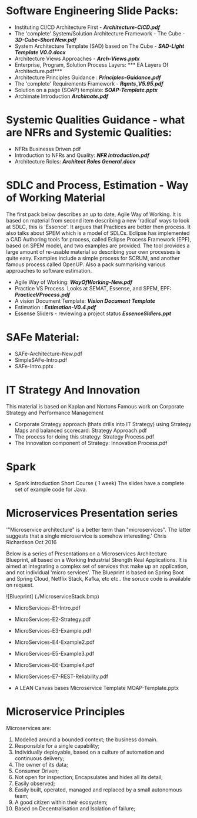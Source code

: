 
# Software Engineering Slide Packs:

-	Instituting CI/CD Architecture First - ***Architecture-CICD.pdf***
-	The 'complete' System/Solution Architecture Framework - The Cube - ***3D-Cube-Short New.pdf***
-	System Architecture Template (SAD) based on The Cube - ***SAD-Light Template V0.0.docx***
-	Architecture Views Approaches - ***Arch-Views.pptx***
-	Enterprise, Program, Solution Process Layers: *** EA Layers Of Architecture.pdf***
-	Architecture Principles Guidance : ***Principles-Guidance.pdf***
-	The 'complete' Requirements Framework - ***Rqmts_V5.95.pdf*** 
-    Solution on a page (SOAP) template: ***SOAP-Template.pptx***
- 	Archimate Introduction ***Archimate.pdf***


# Systemic Qualities Guidance  - what are NFRs and Systemic Qualities: 

-	NFRs Businesss Driven.pdf 
-	Introduction to NFRs and Quality: ***NFR Introduction.pdf***
-	Architecture Roles: ***Architect Roles General.docx***


# SDLC and Process, Estimation - Way of Working Material

The first pack below describes an up to date, Agile Way of Working. It is based on material from second item describing  a new 'radical' ways to look at SDLC, this is 'Essence'. It argues that Practices are better then process.   It also talks about SPEM which is a model of SDLCs. Eclipse has implemented a CAD Authoring tools for process, called Eclipse Process Framework (EPF), based on SPEM model, and two examples are provided. The tool provides a large amount of re-usable material so describing your own processes is quite easy.  Examples include a simple process for SCRUM, and another famous process called OpenUP. Also a pack summarising various approaches to software estimation.
-	Agile Way of Working: ***WayOfWorking-New.pdf***
-	Practice VS Process. Looks at SEMAT, Essense, and SPEM, EPF: ***PracticeVProcess.pdf***
-	A vision Document Template: ***Vision Document Template***
-	Estimation : ***Estimation-V0.4.pdf***
-   Essense Sliders - reviewing a project status ***EssenceSldiers.ppt***

# SAFe Material: 

-	SAFe-Architecture-New.pdf
-	SimpleSAFe-Intro.pdf
-	SAFe-Intro.pptx

# IT Strategy And Innovation

This material is based on Kaplan and Nortons Famous work on Corporate Strategy and Performance Management
-	Corporate Strategy approach (thats drills into IT Strategy) using Strategy Maps and balanced scorecard: Strategy Approach.pdf
-	The process for doing this strategy: Strategy Process.pdf
-	The Innovation component of Strategy: Innovation Process.pdf

# Spark

- Spark introduction Short Course ( 1 week) 
The slides have a complete set of example code for Java.


# Microservices Presentation series

'"Microservice architecture" is a better term than "microservices". The latter suggests that a single microservice is somehow interesting.'
Chris Richardson  Oct 2016

Below is a series of Presentations on a Microservices Architecture Blueprint, all based on a Working Industrial Strength Real Applications.
It is aimed at integrating a complex set of services that make up an application, and not individual 'micro services'.
The Blueprint is based on Spring Boot and Spring Cloud, Netflix Stack, Kafka, etc etc.. the soruce code is available on request.

![Blueprint] (./MicroserviceStack.bmp)


- MicroServices-E1-Intro.pdf
- MicroServices-E2-Strategy.pdf
- MicroServices-E3-Example.pdf
- MicroServices-E4-Example2.pdf
- MicroServices-E5-Example3.pdf
- MicroServices-E6-Example4.pdf
- MicroServices-E7-REST-Reliability.pdf

- A LEAN Canvas bases Microservice Template MOAP-Template.pptx

# Microservice Principles

Microservices are:
1.	Modelled around a bounded context; the business domain.
2.	Responsible for a single capability;
3.	Individually deployable, based on a culture of automation and continuous delivery;
4.	The owner of its data;
5.	Consumer Driven;
6.	Not open for inspection;  Encapsulates and hides all its detail;
7.	Easily observed;
8.	Easily built, operated, managed and replaced by a small  autonomous team;
9.	A good citizen within their ecosystem;
10.	Based on Decentralisation and Isolation of failure;






